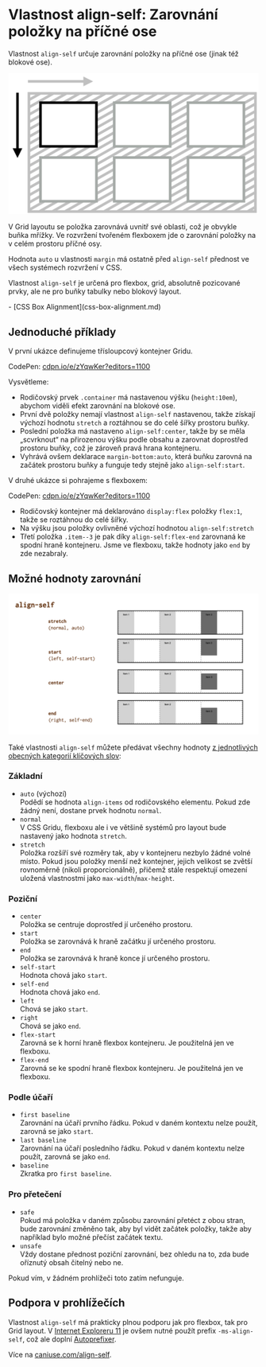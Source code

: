 # Vlastnost align-self: Zarovnání položky na příčné ose

Vlastnost `align-self` určuje zarovnání položky na příčné ose (jinak též blokové ose).

![Vlastnost align-self](../dist/images/original/vdlayout/css-align-self-schema.png)

V Grid layoutu se položka zarovnává uvnitř své oblasti, což je obvykle buňka mřížky. Ve rozvržení tvořeném flexboxem jde o zarovnání položky na v celém prostoru příčné osy.

Hodnota `auto` u vlastnosti `margin` má ostatně před `align-self` přednost ve všech systémech rozvržení v CSS.

<!-- AdSnippet -->

Vlastnost `align-self` je určená pro flexbox, grid, absolutně pozicované prvky, ale ne pro buňky tabulky nebo blokový layout.

<div class="related web-only" markdown="1">
- [CSS Box Alignment](css-box-alignment.md)
</div>

## Jednoduché příklady

V první ukázce definujeme třísloupcový kontejner Gridu.

CodePen: [cdpn.io/e/zYqwKer?editors=1100](https://codepen.io/machal/pen/zYqwKer?editors=1100)

Vysvětleme:

- Rodičovský prvek `.container` má nastavenou výšku (`height:10em`), abychom viděli efekt zarovnání na blokové ose.
- První dvě položky nemají vlastnost `align-self` nastavenou, takže získají výchozí hodnotu `stretch` a roztáhnou se do celé šířky prostoru buňky.
- Poslední položka má nastaveno `align-self:center`, takže by se měla „scvrknout“ na přirozenou výšku podle obsahu a zarovnat doprostřed prostoru buňky, což je zároveň pravá hrana kontejneru.
- Vyhrává ovšem deklarace `margin-bottom:auto`, která buňku zarovná na začátek prostoru buňky a funguje tedy stejně jako `align-self:start`.

V druhé ukázce si pohrajeme s flexboxem:

CodePen: [cdpn.io/e/zYqwKer?editors=1100](https://codepen.io/machal/pen/zYqwKer?editors=1100)

- Rodičovský kontejner má deklarováno `display:flex` položky `flex:1`, takže se roztáhnou do celé šířky.
- Na výšku jsou položky ovlivněné výchozí hodnotou `align-self:stretch`
- Třetí položka `.item--3` je pak díky `align-self:flex-end` zarovnaná ke spodní hraně kontejneru. Jsme ve flexboxu, takže hodnoty jako `end` by zde nezabraly.

## Možné hodnoty zarovnání

![Hodnoty vlastnosti align-self](../dist/images/original/vdlayout/css-align-self-hodnoty.png)

Také vlastnosti `align-self` můžete předávat všechny hodnoty [z jednotlivých obecných kategorií klíčových slov](css-box-alignment.md#typy-klicova-slova):

### Základní

- `auto` (výchozí)  
  Podědí se hodnota `align-items` od rodičovského elementu. Pokud zde žádný není, dostane prvek hodnotu `normal`.
- `normal`  
  V CSS Gridu, flexboxu ale i ve většině systémů pro layout bude nastavený jako hodnota `stretch`.
- `stretch`  
  Položka rozšíří své rozměry tak, aby v kontejneru nezbylo žádné volné místo. Pokud jsou položky menší než kontejner, jejich velikost se zvětší rovnoměrně (nikoli proporcionálně), přičemž stále respektují omezení uložená vlastnostmi jako `max-width`/`max-height`.

### Poziční

- `center`  
  Položka se centruje doprostřed jí určeného prostoru.
- `start`  
  Položka se zarovnává k hraně začátku jí určeného prostoru.
- `end`  
  Položka se zarovnává k hraně konce jí určeného prostoru.
- `self-start`  
  Hodnota chová jako `start`.
- `self-end`  
  Hodnota chová jako `end`.
- `left`  
  Chová se jako `start`.
- `right`  
  Chová se jako `end`.
- `flex-start`  
  Zarovná se k horní hraně flexbox kontejneru. Je použitelná jen ve flexboxu.
- `flex-end`  
  Zarovná se ke spodní hraně flexbox kontejneru. Je použitelná jen ve flexboxu.  

### Podle účaří

- `first baseline`  
  Zarovnání na účaří prvního řádku. Pokud v daném kontextu nelze použít, zarovná se jako `start`.
- `last baseline`  
  Zarovnání na účaří posledního řádku. Pokud v daném kontextu nelze použít, zarovná se jako `end`.
- `baseline`  
  Zkratka pro `first baseline`.

### Pro přetečení

- `safe`  
  Pokud má položka v daném způsobu zarovnání přetéct z obou stran, bude zarovnání změněno tak, aby byl vidět začátek položky, takže aby například bylo možné přečíst začátek textu.
- `unsafe`  
  Vždy dostane přednost poziční zarovnání, bez ohledu na to, zda bude oříznutý obsah čitelný nebo ne.  

Pokud vím, v žádném prohlížeči toto zatím nefunguje.

## Podpora v prohlížečích

Vlastnost `align-self` má prakticky plnou podporu jak pro flexbox, tak pro Grid layout. V [Internet Exploreru 11](msie.md) je ovšem nutné použít prefix `-ms-align-self`, což ale doplní [Autoprefixer](autoprefixer.md).

Více na [caniuse.com/align-self](https://caniuse.com/#search=align-self).

<!-- AdSnippet -->
